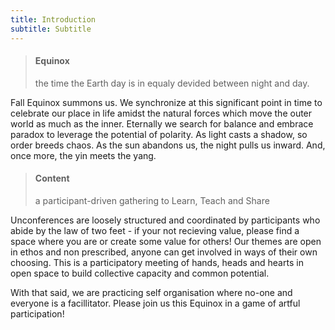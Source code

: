 ```yaml
---
title: Introduction
subtitle: Subtitle
---
```

> #### Equinox
>
> the time the Earth day is in equaly devided between night and day.

Fall Equinox summons us. We synchronize at this significant point in time to celebrate our place in life amidst the natural forces which move the outer world as much as the inner. Eternally we search for balance and embrace paradox to leverage the potential of polarity. As light casts a shadow, so order breeds chaos. As the sun abandons us, the night pulls us inward. And, once more, the yin meets the yang.


> #### Content
>
> a participant-driven gathering to Learn, Teach and Share

Unconferences are loosely structured and coordinated by participants who abide by the law of two feet - if your not recieving value, please find a space where you are or create some value for others! Our themes are open in ethos and non prescribed, anyone can get involved in ways of their own choosing. This is a participatory meeting of hands, heads and hearts in open space to build collective capacity and common potential.

With that said, we are practicing self organisation where no-one and everyone is a facillitator. Please join us this Equinox in a game of artful participation!

<!-- It’s the ‘loosely structured’ of a this kind of event that makes it an un-conference as opposed to a conference. It’s a meeting of minds and hearts where participants are freely roaming. At this equinox unconference one of our themes is self organization. So off course we practice this here as well. And so we’d wanted to say a few words about the structure of a particularly unstructured event. 
We decided we needed some roles and places for the Un-conference, to keep it sort of navigatable

A space keeper keeps track of time and invites participants to continue conversations in break out rooms when in the main room a next session starts again. Off course keep every interesting conversation going. Just get your own space that’s it. 

Tech fairies may (or may not) fix tech issues in the background. If this sounds like you, we’d love to invite you to fairie play with us.

-->

<!-- Equinox is a special moment when day and night, sun and moon, shine and shade all fall into balance together across the world as yin meets yang. Paradoxically, in this synchronisation, the transition of solar to lunar energy is at its highest potential and most dynamic capacity - from Autumn Equinox onwards we accelerate towards night.

What better time to gather around the bonfire together and hold an annual self-organising unconference? -->
